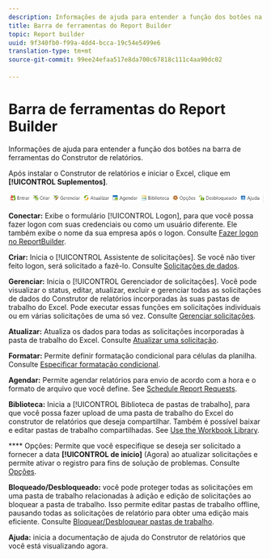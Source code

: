```yaml
---
description: Informações de ajuda para entender a função dos botões na barra de ferramentas do Construtor de relatórios.
title: Barra de ferramentas do Report Builder
topic: Report builder
uuid: 9f340fb0-f99a-4dd4-bcca-19c54e5499e6
translation-type: tm+mt
source-git-commit: 99ee24efaa517e8da700c67818c111c4aa90dc02

---
```



# Barra de ferramentas do Report Builder

Informações de ajuda para entender a função dos botões na barra de ferramentas do Construtor de relatórios.

Após instalar o Construtor de relatórios e iniciar o Excel, clique em **[!UICONTROL Suplementos]**.

![](assets/report_builder_toolbar.png)

**Conectar:** Exibe o formulário [!UICONTROL Logon], para que você possa fazer logon com suas credenciais ou como um usuário diferente. Ele também exibe o nome da sua empresa após o logon. Consulte [Fazer logon no ReportBuilder](/help/analyze/report-builder/setup/t-loggin-in-to-reportbuilder.md).

**Criar:** Inicia o [!UICONTROL Assistente de solicitações]. Se você não tiver feito logon, será solicitado a fazê-lo. Consulte [Solicitações de dados](/help/analyze/report-builder/data-requests/data-requests.md).

**Gerenciar:** Inicia o [!UICONTROL Gerenciador de solicitações]. Você pode visualizar o status, editar, atualizar, excluir e gerenciar todas as solicitações de dados do Construtor de relatórios incorporadas às suas pastas de trabalho do Excel. Pode executar essas funções em solicitações individuais ou em várias solicitações de uma só vez. Consulte [Gerenciar solicitações](/help/analyze/report-builder/manage-requests/r-arb-manage-requests.md).

**Atualizar:** Atualiza os dados para todas as solicitações incorporadas à pasta de trabalho do Excel. Consulte [Atualizar uma solicitação](/help/analyze/report-builder/manage-requests/t-refresh-a-request.md).

**Formatar:** Permite definir formatação condicional para células da planilha. Consulte [Especificar formatação condicional](/help/analyze/report-builder/manage-requests/specify-conditional-formatting.md).

**Agendar:** Permite agendar relatórios para envio de acordo com a hora e o formato de arquivo que você define. See [Schedule Report Requests](/help/analyze/report-builder/schedule-report-requests.md).

**Biblioteca:** Inicia a [!UICONTROL Biblioteca de pastas de trabalho], para que você possa fazer upload de uma pasta de trabalho do Excel do construtor de relatórios que deseja compartilhar. Também é possível baixar e editar pastas de trabalho compartilhadas. See [Use the Workbook Library](/help/analyze/report-builder/workbook-library/t-upload-a-workbook.md).

**** Opções: Permite que você especifique se deseja ser solicitado a fornecer a data **[!UICONTROL de início]** (Agora) ao atualizar solicitações e permite ativar o registro para fins de solução de problemas. Consulte [Opções](/help/analyze/report-builder/options.md).

**Bloqueado/Desbloqueado:** você pode proteger todas as solicitações em uma pasta de trabalho relacionadas à adição e edição de solicitações ao bloquear a pasta de trabalho. Isso permite editar pastas de trabalho offline, pausando todas as solicitações de relatório para obter uma edição mais eficiente. Consulte [Bloquear/Desbloquear pastas de trabalho](/help/analyze/report-builder/workbook-library/protect-wb.md).

**Ajuda:** inicia a documentação de ajuda do Construtor de relatórios que você está visualizando agora.

